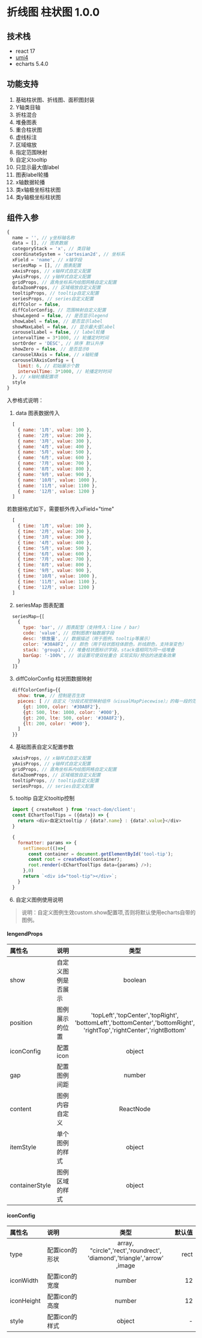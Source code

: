 # 折线图 柱状图 1.0.0

## 技术栈

- react 17
- [umi4](https://umijs.org/docs/tutorials/getting-started)
- echarts 5.4.0

## 功能支持
1. 基础柱状图、折线图、面积图封装
2. Y轴类目轴
3. 折柱混合
4. 堆叠图表
5. 重合柱状图
6. 虚线标注
7. 区域缩放
8. 指定范围映射
9. 自定义tooltip
10. 只显示最大值label
11. 图表label轮播
12. x轴数据轮播
13. 类x轴极坐标柱状图
14. 类y轴极坐标柱状图

## 组件入参
```javascript
{
  name = '', // y坐标轴名称
  data = [], // 图表数据
  categoryStack = 'x', // 类目轴
  coordinateSystem = 'cartesian2d', // 坐标系
  xField = 'name', // x轴字段
  seriesMap = [], // 图表配置
  xAxisProps, // x轴样式自定义配置
  yAxisProps, // y轴样式自定义配置
  gridProps, // 直角坐标系内绘图网格自定义配置
  dataZoomProps, // 区域缩放自定义配置
  tooltipProps, // tooltip自定义配置
  seriesProps, // series自定义配置
  diffColor = false,
  diffColorConfig, // 范围映射自定义配置
  showLegend = false, // 是否显示legend
  showLabel = false, // 是否显示label
  showMaxLabel = false, // 显示最大值label
  carouselLabel = false, // label轮播
  intervalTime = 3*1000, // 轮播定时时间
  sortOrder = 'DESC', // 排序 默认升序
  showZero = false, // 是否显示0
  carouselXAxis = false, // x轴轮播
  carouselXAxisConfig = {
    limit: 6, // 初始展示个数
    intervalTime: 3*1000, // 轮播定时时间
  }, // x轴轮播配置项
  style
}
```

入参格式说明：
1. data 图表数据传入
```javascript
  [
    { name: '1月', value: 100 },
    { name: '2月', value: 200 },
    { name: '3月', value: 300 },
    { name: '4月', value: 400 },
    { name: '5月', value: 500 },
    { name: '6月', value: 600 },
    { name: '7月', value: 700 },
    { name: '8月', value: 800 },
    { name: '9月', value: 900 },
    { name: '10月', value: 1000 },
    { name: '11月', value: 1100 },
    { name: '12月', value: 1200 }
  ]
```
若数据格式如下，需要额外传入xField="time"
```javascript
  [
    { time: '1月', value: 100 },
    { time: '2月', value: 200 },
    { time: '3月', value: 300 },
    { time: '4月', value: 400 },
    { time: '5月', value: 500 },
    { time: '6月', value: 600 },
    { time: '7月', value: 700 },
    { time: '8月', value: 800 },
    { time: '9月', value: 900 },
    { time: '10月', value: 1000 },
    { time: '11月', value: 1100 },
    { time: '12月', value: 1200 }
  ]
```

2. seriesMap 图表配置
```javascript
  seriesMap={[
    {
      type: 'bar', // 图表配型（支持传入：line / bar）
      code: 'value', // 控制图表Y轴数据字段
      desc: '排放量', // 数据描述（用于图例，tooltip等展示）
      color: '#30A8F2', // 颜色（用于柱状图柱体颜色，折线颜色，支持渐变色）
      stack: 'group1', // 堆叠柱状图标识字段，stack值相同为同一组堆叠
      barGap: '-100%', // 该设置可使双柱重合 实现实际/预估的进度条效果
    }
  ]}
```

3. diffColorConfig 柱状图数据映射
```javascript
  diffColorConfig={{
    show: true, // 控制是否生效
    pieces: [ // 自定义『分段式视觉映射组件（visualMapPiecewise）』的每一段的范围，以及每一段的文字，以及每一段的特别的样式 同https://echarts.apache.org/zh/option.html#visualMap-piecewise.pieces
      {gt: 1000, color: '#30A8F2'},
      {gt: 500, lte: 1000, color: '#000'},
      {gt: 200, lte: 500, color: '#30A8F2'},
      {lt: 200, color: '#000'},
    ]
  }}
```

4. 基础图表自定义配置参数
```javascript
  xAxisProps, // x轴样式自定义配置
  yAxisProps, // y轴样式自定义配置
  gridProps, // 直角坐标系内绘图网格自定义配置
  dataZoomProps, // 区域缩放自定义配置
  tooltipProps, // tooltip自定义配置
  seriesProps, // series自定义配置
```

5. tooltip 自定义tooltip控制
```javascript
  import { createRoot } from 'react-dom/client';
  const EChartToolTips = ({data}) => {
    return <div>自定义tooltip / {data?.name} : {data?.value}</div>
  }

  {
    formatter: params => {
      setTimeout(()=>{
        const container = document.getElementById('tool-tip');
        const root = createRoot(container);
        root.render(<EChartToolTips data={params} />); 
      },0)
      return `<div id="tool-tip"></div>`;
    }
  }
```

6. 自定义图例使用说明
> 说明：自定义图例生效custom.show配置项,否则将默认使用echarts自带的图例。
   
  #### lengendProps
<style>
table th:first-of-type {
    width: 20%;
}
table th:nth-of-type(2) {
    width: 30%;
}
table th:nth-of-type(3) {
    width: 30%;
}
table th:nth-of-type(4) {
    width: 20%;
}

</style>
  | 属性名 | 说明   | 类型 | 默认值 
  | :-----| :---- | :----: | ----: |
  | show  | 自定义图例是否展示 | boolean | false 
  | position | 图例展示的位置 | 'topLeft','topCenter','topRight',<br>'bottomLeft','bottomCenter','bottomRight',<br>'rightTop','rightCenter','rightBottom' | 'topCenter'
  | iconConfig  | 配置icon | object | - 
  | gap  | 配置图例间距 | number | 12
  | content | 图例内容自定义 | ReactNode | - 
  | itemStyle | 单个图例的样式 | object | - 
  | containerStyle |  图例区域的样式 | object | - 


#### iconConfig
<style>
table th:first-of-type {
    width: 20%;
}
table th:nth-of-type(2) {
    width: 30%;
}
table th:nth-of-type(3) {
    width: 30%;
}
table th:nth-of-type(4) {
    width: 20%;
}

</style>
 | 属性名 | 说明   | 类型 | 默认值 
  | :-----| :---- | :----: | ----: |
  | type  | 配置icon的形状 | array, "circle",'rect','roundrect',<br/>'diamond','triangle','arrow' ,image| rect
  | iconWidth  |  配置icon的宽度 | number | 12 
  | iconHeight |  配置icon的高度 |  number |  12
  | style |  配置icon的样式 |  object |  -

 



